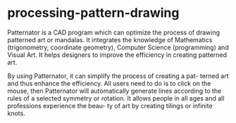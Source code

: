 # processing-pattern-drawing
Patternator is a CAD program which can optimize the process of drawing patterned art or mandalas. It integrates the knowledge of Mathematics (trigonometry, coordinate geometry), Computer Science (programming) and Visual Art. It helps designers to improve the efficiency in creating patterned art.

By using Patternator, it can simplify the process of creating a pat- terned art and thus enhance the efficiency. All users need to do is to click on the mouse, then Patternator will automatically generate lines according to the rules of a selected symmetry or rotation.
It allows people in all ages and all professions experience the beau- ty of art by creating tilings or infinite knots.

